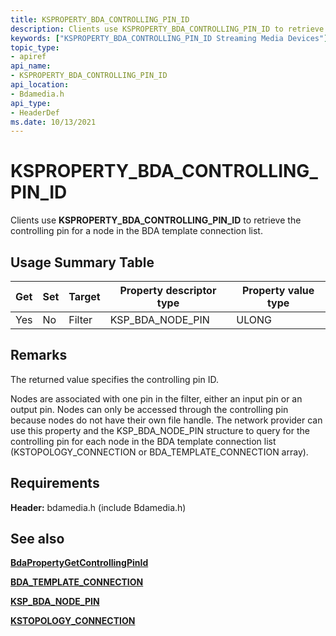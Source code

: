 ```yaml
---
title: KSPROPERTY_BDA_CONTROLLING_PIN_ID
description: Clients use KSPROPERTY_BDA_CONTROLLING_PIN_ID to retrieve the controlling pin for a node in the BDA template connection list.
keywords: ["KSPROPERTY_BDA_CONTROLLING_PIN_ID Streaming Media Devices"]
topic_type:
- apiref
api_name:
- KSPROPERTY_BDA_CONTROLLING_PIN_ID
api_location:
- Bdamedia.h
api_type:
- HeaderDef
ms.date: 10/13/2021
---
```


# KSPROPERTY_BDA_CONTROLLING_PIN_ID

Clients use **KSPROPERTY_BDA_CONTROLLING_PIN_ID** to retrieve the controlling pin for a node in the BDA template connection list.

## Usage Summary Table

| Get | Set | Target | Property descriptor type | Property value type |
|--|--|--|--|--|
| Yes | No | Filter | KSP_BDA_NODE_PIN | ULONG |

## Remarks

The returned value specifies the controlling pin ID.

Nodes are associated with one pin in the filter, either an input pin or an output pin. Nodes can only be accessed through the controlling pin because nodes do not have their own file handle. The network provider can use this property and the KSP_BDA_NODE_PIN structure to query for the controlling pin for each node in the BDA template connection list (KSTOPOLOGY_CONNECTION or BDA_TEMPLATE_CONNECTION array).

## Requirements

**Header:** bdamedia.h (include Bdamedia.h)

## See also

[**BdaPropertyGetControllingPinId**](/windows-hardware/drivers/ddi/bdasup/nf-bdasup-bdapropertygetcontrollingpinid)

[**BDA_TEMPLATE_CONNECTION**](/windows-hardware/drivers/ddi/bdatypes/ns-bdatypes-_bda_template_connection)

[**KSP_BDA_NODE_PIN**](/windows-hardware/drivers/ddi/bdamedia/ns-bdamedia-_ksp_bda_node_pin)

[**KSTOPOLOGY_CONNECTION**](/windows-hardware/drivers/ddi/ks/ns-ks-kstopology_connection)
